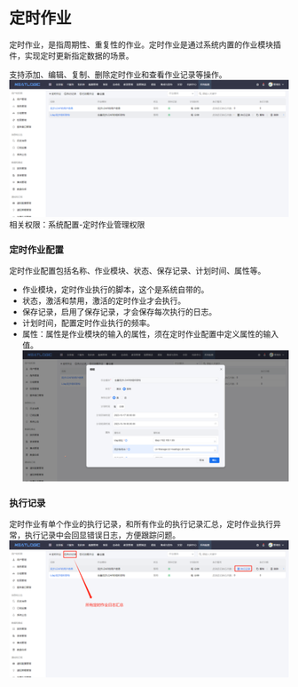 # 定时作业
定时作业，是指周期性、重复性的作业。定时作业是通过系统内置的作业模块插件，实现定时更新指定数据的场景。

支持添加、编辑、复制、删除定时作业和查看作业记录等操作。
![](images/定时作业.png)
相关权限：系统配置-定时作业管理权限

### 定时作业配置
定时作业配置包括名称、作业模块、状态、保存记录、计划时间、属性等。
- 作业模块，定时作业执行的脚本，这个是系统自带的。
- 状态，激活和禁用，激活的定时作业才会执行。
- 保存记录，启用了保存记录，才会保存每次执行的日志。
- 计划时间，配置定时作业执行的频率。
- 属性：属性是作业模块的输入的属性，须在定时作业配置中定义属性的输入值。
  ![](images/定时作业_属性.png)

### 执行记录
定时作业有单个作业的执行记录，和所有作业的执行记录汇总，定时作业执行异常，执行记录中会回显错误日志，方便跟踪问题。
![](images/定时作业_执行记录.png)